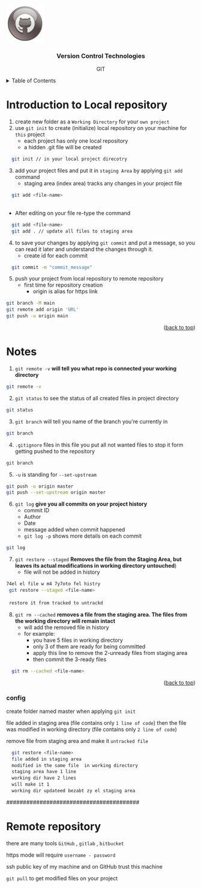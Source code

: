 <div id="top"></div>

<br />
<div align="left">
  <a href="https://github.com/othneildrew/Best-README-Template">
    <img src="images/Github-icon.png" alt="Logo" width="100" height="100">
</a>

<h3 align="center">Version Control Technologies</h3>
  <p align="center">
    GIT
  </p>
</div>



<!-- TABLE OF CONTENTS -->
<details>
  <summary>Table of Contents</summary>
    <ol>
        <li><a href="#Getting-Starting">Getting Starting</a></li> 
        <li><a href="#Introduction-to-Local-repository">Introduction to Local repository</a></li> 
        <li><a href="#Notes">Notes</a></li>
  </ol>
</details>




# Introduction to Local repository

1. create new folder as a `Working Directory` for your `own project`
2. use `git init` to create (initialize) local repository on your machine for `this` project<br>
    * each project has only one local repository<br>
    * a hidden .git file will be created<br>
```sh
  git init // in your local project direcotry 
  ```

3. add your project files and put it in `staging Area` by applying `git add` command
    * staging area (index area) tracks any changes in your project file

```sh
  git add <file-name>
  
  ```

* After editing on your file re-type the command

```sh
  git add <file-name>
  git add . // update all files to staging area 
  ```

4. to save your changes by applying `git commit` and put a message, so you can read it later and understand the changes
   through it.<br>
   * create id for each commit
```sh
  git commit -m "commit_message"
  ```

5. push your project from local repository to remote repository
    - first time for repository creation
        - origin is alias for https link

```sh
git branch -M main
git remote add origin 'URL'
git push -u origin main
  ```

<p align="right">(<a href="#top">back to top</a>)</p>



# Notes
1. `git remote -v` **will tell you what repo is connected your working directory**
```sh
git remote -v
  ```

2. `git status` to see the status of all created files in project directory
```sh
git status
```

3. `git branch` will tell you name of the branch you're currently in
```sh
git branch
```

4. `.gitignore` files in this file you put all not wanted files to stop it form getting pushed to the repository
```sh
git branch
```

5. `-u` is standing for `--set-upstream` 
```sh
git push -u origin master
git push --set-upstream origin master
```

6. `git log` **give you all commits on your project history**<br>
    * commit ID<br>
    * Author<br>
    * Date<br>
    * message added when commit happened <br>
    * `git log -p` shows more details on each commit<br>
```sh
git log
  ```

7. `git restore --staged` **Removes the file from the Staging Area, but leaves its actual modifications in working directory untouched**)
   * file will not be added in history
```sh
74el el file w m4 7y7oto fel histry
 git restore --staged <file-name>

 restore it from tracked to untrackd 
```

8. `git rm --cached` **removes a file from the staging area. The files from the working directory will remain intact**<br>
    * will add the removed file in history
    * for example:<br>
        * you have 5 files in working directory <br>
        * only 3 of them are ready for being committed<br>
        * apply this line to remove the 2-unready files from staging area<br>
        * then commit the 3-ready files<br>
```sh
  git rm --cached <file-name>
  ```




<p align="right">(<a href="#top">back to top</a>)</p>



### config



create folder named master when applying `git init`

file added in staging area (file contains only `1 line of code`)
then the file was modified in working directory (file contains only `2 line of code`)

remove file from staging area and make it `untracked file`

```sh
  git restore <file-name>
  file added in staging area 
  modified in the same file  in working directory
  staging area have 1 line 
  working dir have 2 lines 
  will make it 1 
  working dir updateed bezabt zy el staging area 
  ```





########################################

# Remote repository

there are many tools `GitHub` , `gitlab` , `bitbucket`

https mode will require  `username - password`

ssh public key of my machine and on GitHub trust this machine

`git pull` to get modified files on your project

